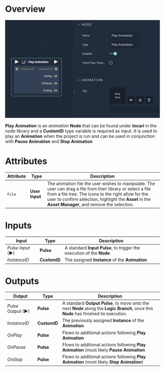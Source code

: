 # Overview

![The Playanimation Node.](../../../.gitbook/assets/playanimation.png) 

**Play Animation** is an *animation* **Node** that can be found under **Incari** in the node library and a **CustomID** type variable is required as input. It is used to play an **Animation** when the project is run and can be used in conjunction with **Pause Animation** and **Stop Animation**

# Attributes

|Attribute|Type|Description|
|---|---|---|
|`File`|**User Input**| The animation file the user wishes to manipulate. The user can drag a file from their library or select a file from a file tree. The icons to the right allow for the user to confirm selection, highlight the **Asset** in the **Asset Manager**, and remove the selection.|

# Inputs

|Input|Type|Description|
|---|---|---|
|*Pulse Input* (►)|**Pulse**|A standard **Input Pulse**, to trigger the execution of the **Node**.|
|*InstanceID*|**CustomID**|The assigned **Instance** of the **Animation**|

# Outputs

|Output|Type|Description|
|---|---|---|
|*Pulse Output* (►)|**Pulse**|A standard **Output Pulse**, to move onto the next **Node** along the **Logic Branch**, once this **Node** has finished its execution.|
|*InstanceID*|**CustomID**|The previously assigned **Instance** of the **Animation**|
|*OnPlay*|**Pulse**|Flows to additional actions following **Play Animation**|
|*OnPause*|**Pulse**|Flows to additional actions following **Play Animation** (most likely **Pause Animation**|
|*OnStop*|**Pulse**|Flows to additional actions following **Play Animation** (most likely **Stop Animation**)


